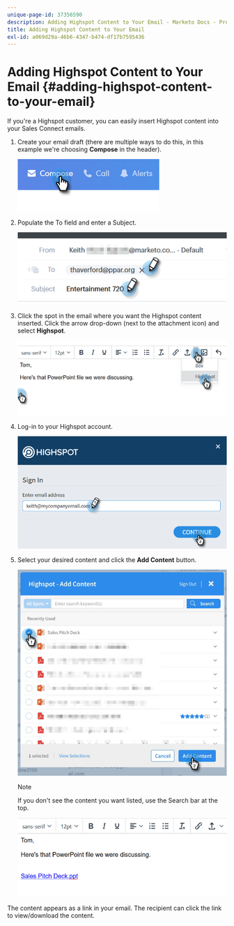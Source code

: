 ```yaml
---
unique-page-id: 37356590
description: Adding Highspot Content to Your Email - Marketo Docs - Product Documentation
title: Adding Highspot Content to Your Email
exl-id: a069d29a-46b6-4347-b474-df17b7595436
---
```

# Adding Highspot Content to Your Email {#adding-highspot-content-to-your-email}

If you're a Highspot customer, you can easily insert Highspot content into your Sales Connect emails.

1. Create your email draft (there are multiple ways to do this, in this example we're choosing **Compose** in the header).

   ![](assets/one-5.png)

1. Populate the To field and enter a Subject.

   ![](assets/two-5.png)

1. Click the spot in the email where you want the Highspot content inserted. Click the arrow drop-down (next to the attachment icon) and select **Highspot**.

   ![](assets/three-5.png)

1. Log-in to your Highspot account.

   ![](assets/four-5.png)

1. Select your desired content and click the **Add Content** button.

   ![](assets/five-3.png)

   >[!NOTE]
   >
   >If you don't see the content you want listed, use the Search bar at the top.

   ![](assets/six.png)

The content appears as a link in your email. The recipient can click the link to view/download the content.
